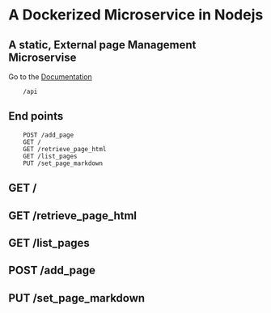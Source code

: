 #   A Dockerized Microservice in Nodejs
##  A static, External page Management Microservise

Go to the [Documentation](docs/README.md)
     
        /api
##  End points
        POST /add_page
        GET /
        GET /retrieve_page_html
        GET /list_pages
        PUT /set_page_markdown

##  GET /

##  GET /retrieve_page_html

##  GET /list_pages

##  POST /add_page

##  PUT /set_page_markdown
